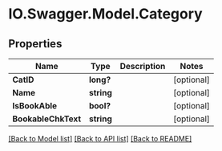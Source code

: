 # IO.Swagger.Model.Category
## Properties

Name | Type | Description | Notes
------------ | ------------- | ------------- | -------------
**CatID** | **long?** |  | [optional] 
**Name** | **string** |  | [optional] 
**IsBookAble** | **bool?** |  | [optional] 
**BookableChkText** | **string** |  | [optional] 

[[Back to Model list]](../README.md#documentation-for-models) [[Back to API list]](../README.md#documentation-for-api-endpoints) [[Back to README]](../README.md)

